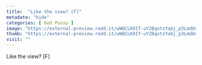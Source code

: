 ```yaml
---
title:  "Like the view? [F]"
metadate: "hide"
categories: [ God Pussy ]
image: "https://external-preview.redd.it/wWQCLK8If-uY2BqxtzYabj_p3LmdUo3CBHZavbksmRA.jpg?auto=webp&s=a8bd995fe9df4c4a97045019d389044d8f3752a3"
thumb: "https://external-preview.redd.it/wWQCLK8If-uY2BqxtzYabj_p3LmdUo3CBHZavbksmRA.jpg?width=1080&crop=smart&auto=webp&s=97bcadbc17d60997efa34ea136b5218063e6eaf3"
visit: ""
---
```

Like the view? [F]

